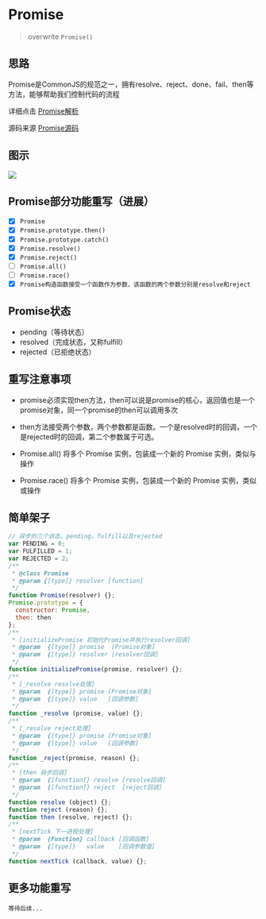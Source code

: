 # Promise

>overwrite `Promise()`


## 思路

Promise是CommonJS的规范之一，拥有resolve、reject、done、fail、then等方法，能够帮助我们控制代码的流程

详细点击 [Promise解析](http://es6.ruanyifeng.com/#docs/promise)

源码来源 [Promise源码](https://github.com/stefanpenner/es6-promise/blob/master/dist/es6-promise.js)

## 图示

![](https://mdn.mozillademos.org/files/8633/promises.png)

## Promise部分功能重写（进展）
- [x] `Promise`
- [x] `Promise.prototype.then()`
- [x] `Promise.prototype.catch()`
- [x] `Promise.resolve()`
- [x] `Promise.reject()`
- [ ] `Promise.all()` 
- [ ] `Promise.race()` 
- [x] `Promise构造函数接受一个函数作为参数，该函数的两个参数分别是resolve和reject`

## Promise状态
- pending（等待状态）
- resolved（完成状态，又称fulfill）
- rejected（已拒绝状态）

## 重写注意事项
- promise必须实现then方法，then可以说是promise的核心，返回值也是一个promise对象，同一个promise的then可以调用多次

- then方法接受两个参数，两个参数都是函数。一个是resolved时的回调，一个是rejected时的回调，第二个参数属于可选。

- Promise.all() 将多个 Promise 实例，包装成一个新的 Promise 实例，类似与操作

- Promise.race() 将多个 Promise 实例，包装成一个新的 Promise 实例，类似或操作 

## 简单架子
```javascript
// 异步的三个状态，pending，fulfill以及rejected
var PENDING = 0;
var FULFILLED = 1;
var REJECTED = 2;
/**
 * @class Promise
 * @param {[type]} resolver [function]
 */
function Promise(resolver) {};
Promise.prototype = {
  constructor: Promise,
  then: then
};
/**
 * [initializePromise 初始化Promise并执行resolver回调]
 * @param  {[type]} promise  [Promise对象]
 * @param  {[type]} resolver [resolver回调]
 */
function initializePromise(promise, resolver) {};
/**
 * [_resolve resolve处理]
 * @param  {[type]} promise [Promise对象]
 * @param  {[type]} value   [回调参数]
 */
function _resolve (promise, value) {};
/**
 * [_resolve reject处理]
 * @param  {[type]} promise [Promise对象]
 * @param  {[type]} value   [回调参数]
 */
function _reject(promise, reason) {};
/**
 * [then 异步回调]
 * @param  {[function]} resolve [resolve回调]
 * @param  {[function]} reject  [reject回调]
 */
function resolve (object) {};
function reject (reason) {};
function then (resolve, reject) {};
/**
 * [nextTick 下一进程处理]
 * @param  {Function} callback [回调函数]
 * @param  {[type]}   value    [回调参数值]
 */
function nextTick (callback, value) {};

```

## 更多功能重写
`等待后续...`
